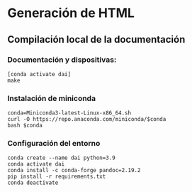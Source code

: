
# Generación de HTML

## Compilación local de la documentación

### Documentación y dispositivas:

    [conda activate dai]
    make

### Instalación de miniconda

    conda=Miniconda3-latest-Linux-x86_64.sh 
    curl -O https://repo.anaconda.com/miniconda/$conda
    bash $conda

### Configuración del entorno

    conda create --name dai python=3.9
    conda activate dai
    conda install -c conda-forge pandoc=2.19.2
    pip install -r requirements.txt
    conda deactivate
